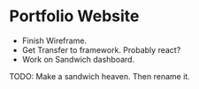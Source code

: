 # Portfolio Website

- Finish Wireframe.
- Get Transfer to framework. Probably react?
- Work on Sandwich dashboard.

TODO: Make a sandwich heaven. Then rename it.